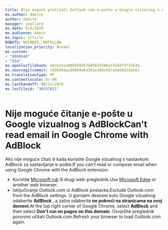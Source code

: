 ```yaml
---
title: Nije moguće pročitati Outlook.com e-pošte u Google vizualnog s AdBlock
ms.author: daeite
author: daeite
manager: joallard
ms.date: 6/4/2019
ms.audience: Admin
ms.topic: article
ROBOTS: NOINDEX, NOFOLLOW
localization_priority: Normal
ms.custom:
- "8000048"
- "814"
ms.openlocfilehash: e63e31ea008558d57b0582d306afd34df4715631
ms.sourcegitcommit: 1d98db8acb9959aba3b5e308a567ade6b62da56c
ms.translationtype: MT
ms.contentlocale: hr-HR
ms.lasthandoff: 08/22/2019
ms.locfileid: "36537651"
---
```

# <a name="cant-read-email-in-google-chrome-with-adblock"></a><span data-ttu-id="5e225-102">Nije moguće čitanje e-pošte u Google vizualnog s AdBlock</span><span class="sxs-lookup"><span data-stu-id="5e225-102">Can't read email in Google Chrome with AdBlock</span></span>

<span data-ttu-id="5e225-103">Ako nije moguće čitati ili kada koristite Google vizualnog s nastavkom AdBlock za sastavljanje e-pošte:</span><span class="sxs-lookup"><span data-stu-id="5e225-103">If you can't read or compose email when using Google Chrome with the AdBlock extension:</span></span>

- <span data-ttu-id="5e225-104">Koristite [Microsoft rub](https://go.microsoft.com/fwlink/p/?linkid=2001503&amp;clcid=0x409) ili drugi web-preglednik.</span><span class="sxs-lookup"><span data-stu-id="5e225-104">Use [Microsoft Edge](https://go.microsoft.com/fwlink/p/?linkid=2001503&amp;clcid=0x409) or another web browser.</span></span>
- <span data-ttu-id="5e225-105">Isključivanje Outlook.com iz AdBlock postavke.</span><span class="sxs-lookup"><span data-stu-id="5e225-105">Exclude Outlook.com from the AdBlock settings.</span></span> <span data-ttu-id="5e225-106">U gornjem desnom kutu Google vizualnog odaberite **AdBlock** , a zatim odaberite **ne pokreći na stranicama na ovoj domeni**.</span><span class="sxs-lookup"><span data-stu-id="5e225-106">At the top right corner of Google Chrome, select **AdBlock** and then select **Don't run on pages on this domain**.</span></span> <span data-ttu-id="5e225-107">Osvježite preglednik ponovno učitati Outlook.com.</span><span class="sxs-lookup"><span data-stu-id="5e225-107">Refresh your browser to load Outlook.com again.</span></span>